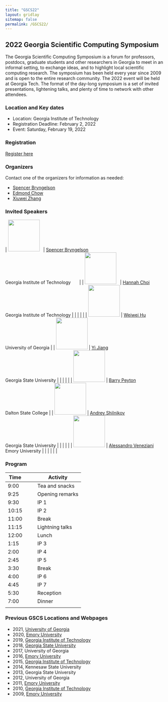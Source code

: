 ```yaml
---
title: "GSCS22"
layout: gridlay
sitemap: false
permalink: /GSCS22/
---
```


## 2022 Georgia Scientific Computing Symposium

The Georgia Scientific Computing Symposium is a forum for professors, postdocs, graduate students and other researchers in Georgia to meet in an informal setting, to exchange ideas, and to highlight local scientific computing research.
The symposium has been held every year since 2009 and is open to the entire research community.
The 2022 event will be held at Georgia Tech.
The format of the day-long symposium is a set of invited presentations, lightening talks, and plenty of time to network with other attendees.

### Location and Key dates

* Location: Georgia Institute of Technology
* Registration Deadline: February 2, 2022
* Event: Saturday, February 19, 2022

### Registration 

[Register here]()

### Organizers

Contact one of the organizers for information as needed:
* [Spencer Bryngelson](https://comp-physics.group)
* [Edmond Chow](https://www.cc.gatech.edu/~echow/)
* [Xiuwei Zhang](https://xiuweizhang.wordpress.com/)

### Invited Speakers 

| <img src="{{ site.url }}{{ site.baseurl }}/images/teampic/spencer.jpg" width="100"/> &nbsp; |  [Spencer Bryngelson](https://comp-physics.group)<br/> Georgia Institute of Technology &nbsp;	&nbsp;	&nbsp;		| | <img src="{{ site.url }}{{ site.baseurl }}/images/gscs22/hannah-choi.jpeg" width="100"/>  &nbsp; | [Hannah Choi](https://hannahchoi.math.gatech.edu/) <br/> Georgia Institute of Technology |
| | | |
| <img src="{{ site.url }}{{ site.baseurl }}/images/gscs22/wei-hu.jpeg" width="100"/>  | [Weiwei Hu](https://math.okstate.edu/people/wh/)<br/> University of Georgia										| | <img src="{{ site.url }}{{ site.baseurl }}/images/gscs22/yi-jiang.jpeg" width="100"/> | [Yi Jiang](https://mathstat.gsu.edu/profile/yi-jiang/)<br/> Georgia State University  |
| | | |
| <img src="{{ site.url }}{{ site.baseurl }}/images/teampic/pi.svg" width="100"/>			| [Barry Peyton](https://www.researchgate.net/profile/Barry-Peyton)<br/> Dalton State College		| | <img src="{{ site.url }}{{ site.baseurl }}/images/gscs22/andrey-shilnikov.jpeg" width="100"/> | [Andrey Shilnikov](https://labs.ni.gsu.edu/ashilnikov/)<br/> Georgia State University  |
| | | |
| <img src="{{ site.url }}{{ site.baseurl }}/images/gscs22/alessando-veneziani.jpeg" width="100"/> | [Alessandro Veneziani](http://www.mathcs.emory.edu/~ale/)<br/> Emory University		| |
| | | |

### Program 

| Time | | | Activity					|
| ---  |  --- | --- | ---			|
| 9:00 | | | Tea and snacks		|
| 9:25 | | | Opening remarks  |
| 9:30 | | | IP 1							|
| 10:15| | | IP 2							|
| 11:00| | | Break						|
| 11:15| | | Lightning talks  |
| 12:00| | | Lunch						|
| 1:15 | | | IP 3							|
| 2:00 | | | IP 4							|
| 2:45 | | | IP 5							|
| 3:30 | | | Break						|
| 4:00 | | | IP 6							|
| 4:45 | | | IP 7							|
| 5:30 | | | Reception				|
| 7:00 | | | Dinner						|
| | | | |

### Previous GSCS Locations and Webpages 

* 2021, [University of Georgia](https://sites.google.com/view/lin-mu/gscs2021)
* 2020, [Emory University](http://www.mathcs.emory.edu/~nagy/GSCS2020/)
* 2019, [Georgia Institute of Technology](https://math.gatech.edu/events/2019-georgia-scientific-computing-symposium)
* 2018, [Georgia State University](https://math.gsu.edu/xye/public/gscs/gscs2018.html)
* 2017, University of Georgia
* 2016, [Emory University](http://www.mathcs.emory.edu/~nagy/GSC2016/)
* 2015, [Georgia Institute of Technology](https://www.cc.gatech.edu/~echow/gscs15/)
* 2014, Kennesaw State University
* 2013, Georgia State University
* 2012, University of Georgia
* 2011, [Emory University](http://www.mathcs.emory.edu/~lbertag/GSC/GSC.html)
* 2010, [Georgia Institute of Technology](https://math.gatech.edu/news/georgia-scientific-computing-symposium/)
* 2009, [Emory University](http://www.mathcs.emory.edu/~nagy/GSC2009/)
